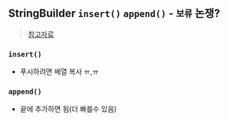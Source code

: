 ## StringBuilder `insert()` `append()`  - `보류` 논쟁?
> [참고자료](https://stackoverflow.com/questions/33956167/stringbuilder-insert-vs-append-performance)

### `insert()`
- 푸시하려면 배열 복사 ㅠ,ㅠ

### `append()`
- 끝에 추가하면 됨(더 빠를수 있음)
